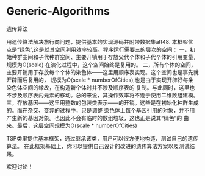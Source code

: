 # Generic-Algorithms
遗传算法

用遗传算法解决旅行商问题，提供基本的实现源码并附带数据集att48.
本框架优点是“绿色”,这是就其空间利用效率较高。程序运行需要三的层次的空间：
一，初始种群空间和子代种群空间、主要开销用于存放父代个体和子代个体的引用变量，规模为O(scale)
在演化过程中，这个空间始终是复用的。
二，所有个体的空间，主要开销用于存放每个个体的染色体——这里用顺序表实现。这个空间也是事先就开辟而后复用的，
规模为O(scale * numberOfCities),也是由于实现开辟好每条染色体空间的缘故，在构造新个体时并不涉及顺序表的
复制。与此同时，这里也不涉及顺序表内元素的移动。总的来说，其操作效率将不逊于使用二维数组建模。
三，存放基因——这里用整数的包装类表示——的开销。这些是在初始化种群生成的。而在杂交、变异的过程中，只是调整
染色体上每个基因引用的对象，并不用产生新的基因对象。也因此不会有临时的数组垃圾，这也正是说其“绿色”的
由来。最后，这层空间规模为O(scale * numberOfCities)

TSP类里提供基本框架，通过继承该类，用户可以很方便地构造、测试自己的遗传算法。
在此框架基础上，你可以提供自己设计的改进的遗传算法方案以及测试结果。

欢迎讨论！
